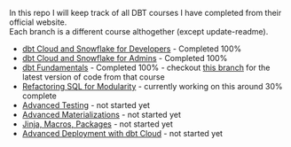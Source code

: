 
In this repo I will keep track of all DBT courses I have completed from their official website.\
Each branch is a different course althogether (except update-readme).


- [dbt Cloud and Snowflake for Developers](https://courses.getdbt.com/courses/dbt-cloud-and-snowflake-for-developers) - Completed 100%
- [dbt Cloud and Snowflake for Admins](https://courses.getdbt.com/courses/dbt-cloud-and-snowflake-for-admins) - Completed 100%
- [dbt Fundamentals](https://courses.getdbt.com/courses/fundamentals) - Completed 100% - checkout [this branch](https://github.com/anton-domenikov/dbt-training-2024/tree/dbt-fundamentals-final) for the latest version of code from that course
- [Refactoring SQL for Modularity](https://courses.getdbt.com/courses/refactoring-sql-for-modularity) - currently working on this around 30% complete
- [Advanced Testing](https://courses.getdbt.com/courses/advanced-testing) - not started yet
- [Advanced Materializations](https://courses.getdbt.com/courses/advanced-materializations) - not started yet
- [Jinja, Macros, Packages](https://courses.getdbt.com/courses/jinja-macros-packages) - not started yet
- [Advanced Deployment with dbt Cloud](https://courses.getdbt.com/courses/advanced-deployment) - not started yet

